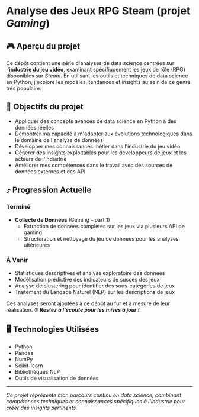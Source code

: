 # Analyse des Jeux RPG Steam (projet *Gaming*)

## 🎮 Aperçu du projet

Ce dépôt contient une série d'analyses de data science centrées sur l'**industrie du jeu vidéo**, examinant spécifiquement les jeux de rôle (RPG) disponibles sur *Steam*. En utilisant les outils et techniques de data science en Python, j'explore les modèles, tendances et insights au sein de ce genre très populaire.

## 💪 Objectifs du projet

- Appliquer des concepts avancés de data science en Python à des données réelles
- Démontrer ma capacité à m'adapter aux évolutions technologiques dans le domaine de l'analyse de données
- Développer mes connaissances métier dans l'industrie du jeu vidéo
- Générer des insights exploitables pour les développeurs de jeux et les acteurs de l'industrie
- Améliorer mes compétences dans le travail avec des sources de données externes et des API

## ⤴️ Progression Actuelle

### Terminé
- **Collecte de Données** (Gaming - part 1)
  - Extraction de données complètes sur les jeux via plusieurs API de gaming
  - Structuration et nettoyage du jeu de données pour les analyses ultérieures

### À Venir
- Statistiques descriptives et analyse exploratoire des données
- Modélisation prédictive des indicateurs de succès des jeux
- Analyse de clustering pour identifier des sous-catégories de jeux
- Traitement du Langage Naturel (NLP) sur les descriptions de jeux

Ces analyses seront ajoutées à ce dépôt au fur et à mesure de leur réalisation. ⏰ ***Restez à l'écoute pour les mises à jour !***

## 🖥️ Technologies Utilisées

- Python
- Pandas
- NumPy
- Scikit-learn
- Bibliothèques NLP
- Outils de visualisation de données

---

*Ce projet représente mon parcours continu en data science, combinant compétences techniques et connaissances spécifiques à l'industrie pour créer des insights pertinents.*
